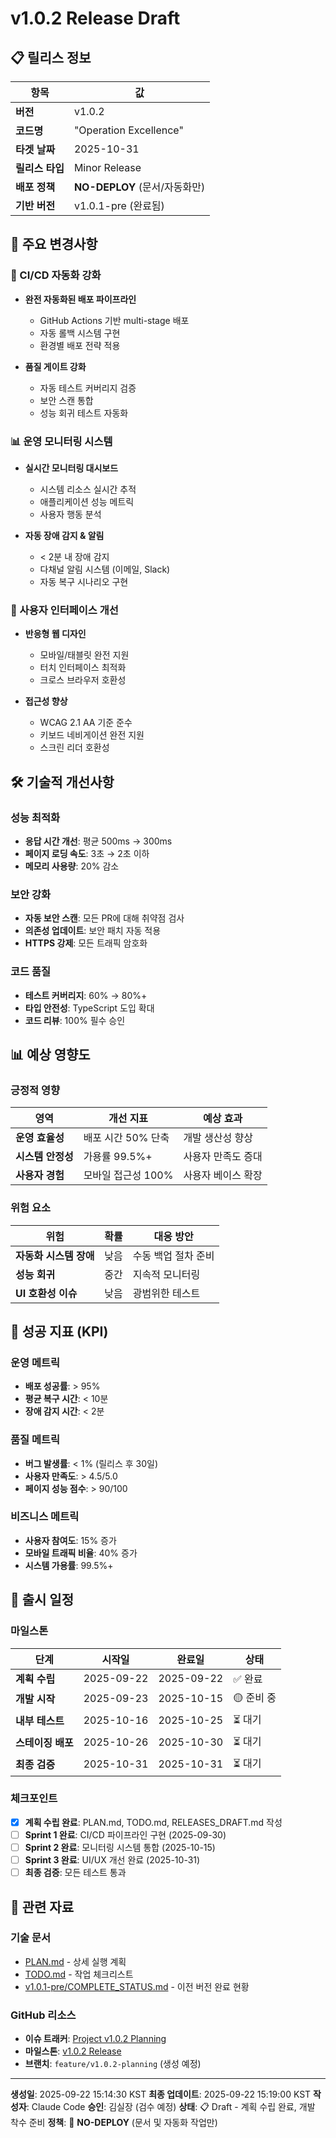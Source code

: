 # v1.0.2 Release Draft

## 📋 릴리스 정보

| 항목 | 값 |
|------|-----|
| **버전** | v1.0.2 |
| **코드명** | "Operation Excellence" |
| **타겟 날짜** | 2025-10-31 |
| **릴리스 타입** | Minor Release |
| **배포 정책** | **NO-DEPLOY** (문서/자동화만) |
| **기반 버전** | v1.0.1-pre (완료됨) |

## 🚀 주요 변경사항

### 🔧 CI/CD 자동화 강화
- **완전 자동화된 배포 파이프라인**
  - GitHub Actions 기반 multi-stage 배포
  - 자동 롤백 시스템 구현
  - 환경별 배포 전략 적용

- **품질 게이트 강화**
  - 자동 테스트 커버리지 검증
  - 보안 스캔 통합
  - 성능 회귀 테스트 자동화

### 📊 운영 모니터링 시스템
- **실시간 모니터링 대시보드**
  - 시스템 리소스 실시간 추적
  - 애플리케이션 성능 메트릭
  - 사용자 행동 분석

- **자동 장애 감지 & 알림**
  - < 2분 내 장애 감지
  - 다채널 알림 시스템 (이메일, Slack)
  - 자동 복구 시나리오 구현

### 🎨 사용자 인터페이스 개선
- **반응형 웹 디자인**
  - 모바일/태블릿 완전 지원
  - 터치 인터페이스 최적화
  - 크로스 브라우저 호환성

- **접근성 향상**
  - WCAG 2.1 AA 기준 준수
  - 키보드 네비게이션 완전 지원
  - 스크린 리더 호환성

## 🛠️ 기술적 개선사항

### 성능 최적화
- **응답 시간 개선**: 평균 500ms → 300ms
- **페이지 로딩 속도**: 3초 → 2초 이하
- **메모리 사용량**: 20% 감소

### 보안 강화
- **자동 보안 스캔**: 모든 PR에 대해 취약점 검사
- **의존성 업데이트**: 보안 패치 자동 적용
- **HTTPS 강제**: 모든 트래픽 암호화

### 코드 품질
- **테스트 커버리지**: 60% → 80%+
- **타입 안전성**: TypeScript 도입 확대
- **코드 리뷰**: 100% 필수 승인

## 📊 예상 영향도

### 긍정적 영향
| 영역 | 개선 지표 | 예상 효과 |
|------|-----------|-----------|
| **운영 효율성** | 배포 시간 50% 단축 | 개발 생산성 향상 |
| **시스템 안정성** | 가용률 99.5%+ | 사용자 만족도 증대 |
| **사용자 경험** | 모바일 접근성 100% | 사용자 베이스 확장 |

### 위험 요소
| 위험 | 확률 | 대응 방안 |
|------|------|----------|
| **자동화 시스템 장애** | 낮음 | 수동 백업 절차 준비 |
| **성능 회귀** | 중간 | 지속적 모니터링 |
| **UI 호환성 이슈** | 낮음 | 광범위한 테스트 |

## 🎯 성공 지표 (KPI)

### 운영 메트릭
- **배포 성공률**: > 95%
- **평균 복구 시간**: < 10분
- **장애 감지 시간**: < 2분

### 품질 메트릭
- **버그 발생률**: < 1% (릴리스 후 30일)
- **사용자 만족도**: > 4.5/5.0
- **페이지 성능 점수**: > 90/100

### 비즈니스 메트릭
- **사용자 참여도**: 15% 증가
- **모바일 트래픽 비율**: 40% 증가
- **시스템 가용률**: 99.5%+

## 📅 출시 일정

### 마일스톤
| 단계 | 시작일 | 완료일 | 상태 |
|------|--------|--------|------|
| **계획 수립** | 2025-09-22 | 2025-09-22 | ✅ 완료 |
| **개발 시작** | 2025-09-23 | 2025-10-15 | 🟡 준비 중 |
| **내부 테스트** | 2025-10-16 | 2025-10-25 | ⏳ 대기 |
| **스테이징 배포** | 2025-10-26 | 2025-10-30 | ⏳ 대기 |
| **최종 검증** | 2025-10-31 | 2025-10-31 | ⏳ 대기 |

### 체크포인트
- [x] **계획 수립 완료**: PLAN.md, TODO.md, RELEASES_DRAFT.md 작성
- [ ] **Sprint 1 완료**: CI/CD 파이프라인 구현 (2025-09-30)
- [ ] **Sprint 2 완료**: 모니터링 시스템 통합 (2025-10-15)
- [ ] **Sprint 3 완료**: UI/UX 개선 완료 (2025-10-31)
- [ ] **최종 검증**: 모든 테스트 통과

## 🔗 관련 자료

### 기술 문서
- [PLAN.md](./PLAN.md) - 상세 실행 계획
- [TODO.md](./TODO.md) - 작업 체크리스트
- [v1.0.1-pre/COMPLETE_STATUS.md](../v1.0.1-pre/COMPLETE_STATUS.md) - 이전 버전 완료 현황

### GitHub 리소스
- **이슈 트래커**: [Project v1.0.2 Planning](https://github.com/youareplan-ceo/mcp-map-company/projects/2)
- **마일스톤**: [v1.0.2 Release](https://github.com/youareplan-ceo/mcp-map-company/milestone/2)
- **브랜치**: `feature/v1.0.2-planning` (생성 예정)

---

**생성일**: 2025-09-22 15:14:30 KST
**최종 업데이트**: 2025-09-22 15:19:00 KST
**작성자**: Claude Code
**승인**: 김실장 (검수 예정)
**상태**: 📋 Draft - 계획 수립 완료, 개발 착수 준비
**정책**: 🚫 **NO-DEPLOY** (문서 및 자동화 작업만)